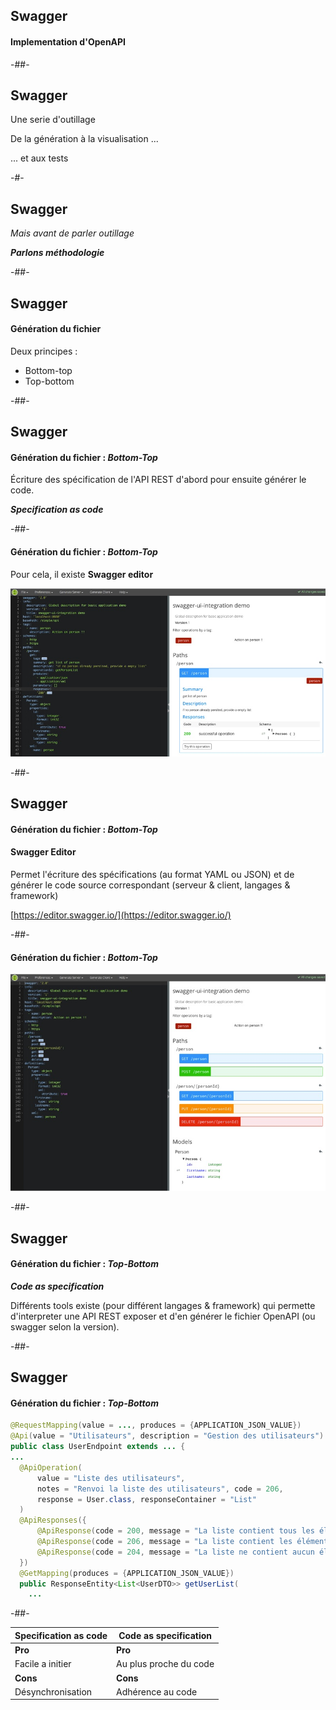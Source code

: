 ## Swagger<!-- .element: class="open-api-color" -->

#### Implementation d'OpenAPI<!-- .element: style="text-transform: none; " -->

-##-

## Swagger<!-- .element: class="open-api-color" -->

Une serie d'outillage

De la génération à la visualisation ...

... et aux tests

-#-

## Swagger<!-- .element: class="open-api-color" -->

*Mais avant de parler outillage*

***Parlons méthodologie***

-##-

## Swagger<!-- .element: class="open-api-color" -->

#### Génération du fichier

Deux principes : 

* Bottom-top
* Top-bottom

-##-

## Swagger<!-- .element: class="open-api-color" -->

#### Génération du fichier : *Bottom-Top*<!-- .element: style="text-transform: none;" -->

Écriture des spécification de l'API REST d'abord pour ensuite générer le code.

***Specification as code***<!-- .element: class="highlight2" -->

-##-

#### Génération du fichier : *Bottom-Top*<!-- .element: style="text-transform: none;" -->

Pour cela, il existe **Swagger editor**

![](images/swagger-editor-01.jpg)<!-- .element: class="image-simple" -->

-##-

## Swagger<!-- .element: class="open-api-color" -->

#### Génération du fichier : *Bottom-Top*<!-- .element: style="text-transform: none;" -->

#### Swagger Editor<!-- .element: style="text-transform: none;" -->

Permet l'écriture des spécifications (au format YAML ou JSON) et de générer le code source correspondant (serveur & client, langages & framework)

[https://editor.swagger.io/](https://editor.swagger.io/)    

-##-

#### Génération du fichier : *Bottom-Top*<!-- .element: style="text-transform: none;" -->

![](images/swagger-editor-02.jpg)<!-- .element: class="image-simple" -->

-##-

## Swagger<!-- .element: class="open-api-color" -->

#### Génération du fichier : *Top-Bottom*<!-- .element: style="text-transform: none;" -->

***Code as specification***<!-- .element: class="highlight2" -->

Différents tools existe (pour différent langages & framework) qui permette d'interpreter une API REST exposer et d'en générer le fichier OpenAPI (ou swagger selon la version).

-##-

## Swagger<!-- .element: class="open-api-color" -->

#### Génération du fichier : *Top-Bottom*<!-- .element: style="text-transform: none;" -->

```java
@RequestMapping(value = ..., produces = {APPLICATION_JSON_VALUE})
@Api(value = "Utilisateurs", description = "Gestion des utilisateurs")
public class UserEndpoint extends ... {
...
  @ApiOperation(
      value = "Liste des utilisateurs", 
      notes = "Renvoi la liste des utilisateurs", code = 206,
      response = User.class, responseContainer = "List"
  )
  @ApiResponses({
      @ApiResponse(code = 200, message = "La liste contient tous les éléments possible"),
      @ApiResponse(code = 206, message = "La liste contient les éléments de la page courante"),
      @ApiResponse(code = 204, message = "La liste ne contient aucun éléments")
  })
  @GetMapping(produces = {APPLICATION_JSON_VALUE})
  public ResponseEntity<List<UserDTO>> getUserList(
    ...
```

-##-

|  Specification as code | Code as specification  |
|---|---|
| **Pro**  | **Pro**  |
| Facile a initier | Au plus proche du code  |
| **Cons**  | **Cons**  |
| Désynchronisation  | Adhérence au code  |
